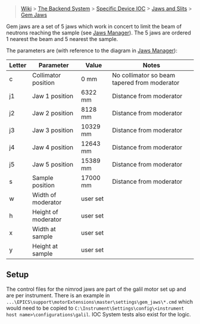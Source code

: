 > [Wiki](Home) > [The Backend System](The-Backend-System) > [Specific Device IOC](Specific-Device-IOC) > [Jaws and Slits](Jaws-and-slits) > [Gem Jaws](Gem-Jaws-Manager)

Gem jaws are a set of 5 jaws which work in concert to limit the beam of neutrons reaching the sample (see [Jaws Manager](Jaws-Managers)). The 5 jaws are ordered 1 nearest the beam and 5 nearest the sample. 

The parameters are (with reference to the diagram in [Jaws Manager](Jaws-Managers)):

Letter | Parameter | Value | Notes
--- | --------- | ----- | -----
c | Collimator position | 0 mm |  No collimator so beam tapered from moderator
j1 | Jaw 1 position | 6322 mm | Distance from moderator
j2 | Jaw 2 position | 8128 mm |  Distance from moderator
j3 | Jaw 3 position | 10329 mm |  Distance from moderator
j4 | Jaw 4 position | 12643 mm |  Distance from moderator
j5 | Jaw 5 position | 15389 mm |  Distance from moderator
s | Sample position | 17000 mm | Distance from moderator
w | Width of moderator | user set | 
h | Height of moderator | user set | 
x | Width at sample | user set |
y | Height at sample | user set |

## Setup

The control files for the nimrod jaws are part of the galil motor set up and are per instrument. There is an example in `...\EPICS\support\motorExtensions\master\settings\gem_jaws\*.cmd` which would need to be copied to `C:\Instrument\Settings\config\<instrument host name>\configurations\galil`. IOC System tests also exist for the logic.
